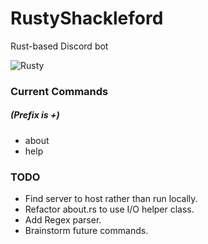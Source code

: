 # RustyShackleford
Rust-based Discord bot

![Rusty](https://i1.sndcdn.com/avatars-000646398624-uo2muo-t240x240.jpg)

### Current Commands
##### (Prefix is +)
* about
* help

### TODO
* Find server to host rather than run locally.
* Refactor about.rs to use I/O helper class.
* Add Regex parser.
* Brainstorm future commands.
